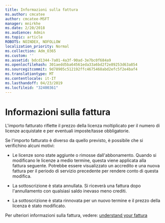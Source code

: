 ```yaml
---
title: Informazioni sulla fattura
ms.author: cmcatee
author: cmcatee-MSFT
manager: mnirkhe
ms.date: 2/20/2018
ms.audience: Admin
ms.topic: article
ROBOTS: NOINDEX, NOFOLLOW
localization_priority: Normal
ms.collection: Adm_O365
ms.custom: ''
ms.assetid: bdcd1344-7a01-4a3f-90ad-3e7bc0f684a9
ms.openlocfilehash: 301aedd5ba64561eda33a6bd2f2e89253d63a854
ms.sourcegitcommit: 9d78905c512192ffc4675468abd2efc5f2e4baf4
ms.translationtype: MT
ms.contentlocale: it-IT
ms.lasthandoff: 04/23/2019
ms.locfileid: "32400361"
---
```

# <a name="help-understanding-your-bill"></a>Informazioni sulla fattura

L'importo fatturato riflette il prezzo della licenza moltiplicato per il numero di licenze acquistate e per eventuali imposte/tasse obbligatorie.
  
Se l'importo fatturato è diverso da quello previsto, è possibile che si verifichino alcuni motivi:
  
- Le licenze sono state aggiunte o rimosse dall'abbonamento. Quando si modificano le licenze a medio termine, questa viene applicata alla fattura seguente. Potrebbe essere visualizzato un accredito e una nuova fattura per il periodo di servizio precedente per rendere conto di questa modifica.
    
- La sottoscrizione è stata annullata. Si riceverà una fattura dopo l'annullamento con qualsiasi saldo inevaso meno crediti.
    
- La sottoscrizione è stata rinnovata per un nuovo termine e il prezzo della licenza è stato modificato.
    
Per ulteriori informazioni sulla fattura, vedere: [understand your fattura](https://support.office.com/article/0724b428-fb59-4962-8c37-6674166d7507)
  

